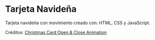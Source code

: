 # Tarjeta Navideña

Tarjeta navideña con movimiento creado con: HTML, CSS y JavaScript.

Créditos: [Christmas Card Open & Close Animation](https://www.youtube.com/watch?v=gn-vVu1oi20&t=1165s)

